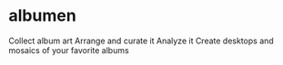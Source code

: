 albumen
===========

Collect album art
Arrange and curate it
Analyze it
Create desktops and mosaics of your favorite albums
